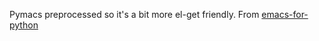 Pymacs preprocessed so it's a bit more el-get friendly. 
From [emacs-for-python](https://github.com/gabrielelanaro/emacs-for-python)

